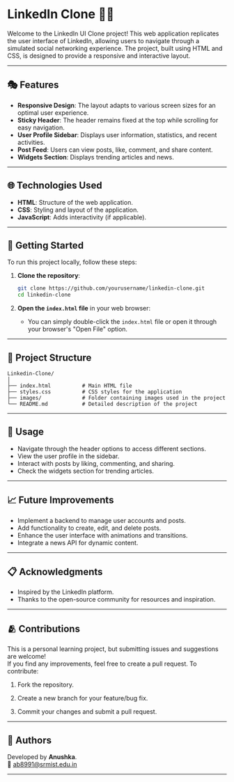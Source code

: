 # LinkedIn Clone 💙🤍

Welcome to the LinkedIn UI Clone project! This web application replicates the user interface of LinkedIn, allowing users to navigate through a simulated social networking experience. The project, built using HTML and CSS, is designed to provide a responsive and interactive layout.

---

## 🎭 Features

- **Responsive Design**: The layout adapts to various screen sizes for an optimal user experience.
- **Sticky Header**: The header remains fixed at the top while scrolling for easy navigation.
- **User  Profile Sidebar**: Displays user information, statistics, and recent activities.
- **Post Feed**: Users can view posts, like, comment, and share content.
- **Widgets Section**: Displays trending articles and news.

---

## 🌐 Technologies Used

- **HTML**: Structure of the web application.
- **CSS**: Styling and layout of the application.
- **JavaScript**: Adds interactivity (if applicable).

---

## 🔖 Getting Started

To run this project locally, follow these steps:

1. **Clone the repository**:
   ```bash
   git clone https://github.com/yourusername/linkedin-clone.git
   cd linkedin-clone
   ```

2. **Open the `index.html` file** in your web browser:
   - You can simply double-click the `index.html` file or open it through your browser's "Open File" option.

---

## 📁 Project Structure

```
Linkedin-Clone/
│
├── index.html          # Main HTML file
├── styles.css          # CSS styles for the application
├── images/             # Folder containing images used in the project
└── README.md           # Detailed description of the project
```

---

## 🎯 Usage

- Navigate through the header options to access different sections.
- View the user profile in the sidebar.
- Interact with posts by liking, commenting, and sharing.
- Check the widgets section for trending articles.

---

## 📈 Future Improvements

- Implement a backend to manage user accounts and posts.
- Add functionality to create, edit, and delete posts.
- Enhance the user interface with animations and transitions.
- Integrate a news API for dynamic content.

---

## 📋 Acknowledgments

- Inspired by the LinkedIn platform.
- Thanks to the open-source community for resources and inspiration.

---

## 🫂 Contributions

This is a personal learning project, but submitting issues and suggestions are welcome! 
<br> If you find any improvements, feel free to create a pull request. To contribute:

1. Fork the repository.

2. Create a new branch for your feature/bug fix.

3. Commit your changes and submit a pull request.

---

## 📍 Authors 
Developed by **Anushka**. <br>
📧 [ab8991@srmist.edu.in](mailto:ab8991@srmist.edu.in)

---
